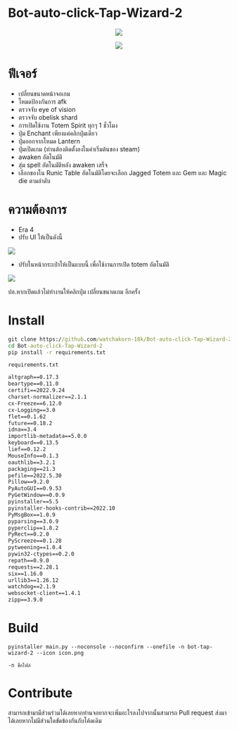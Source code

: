 # Bot-auto-click-Tap-Wizard-2

<p align="center"><img src="https://media.discordapp.net/attachments/585069498986397707/1031894337761595442/unknown.png?width=996&height=535"></p>
<p align="center"><img src="https://media.discordapp.net/attachments/585069498986397707/1031478804507533322/Skin6B_2.png"></p>

# ฟีเจอร์
- เปลี่ยนขนาดหน้าจอเกม
- โหมดป้องกันการ afk
- ตรวจจับ eye of vision
- ตรวจจับ obelisk shard
- การเปิดใช้งาน Totem Spirit ทุกๆ 1 ชั่วโมง
- ปุ่ม Enchant เพียงแค่คลิกปุ่มเดียว
- ปุ่มออกจากโหมด Lantern
- ปุ่มเปิดเกม (ท่านต้องติดตั้งลงในค่าเริ่มต้นของ steam)
- awaken อัตโนมัติ
- สุ่ม spell อัตโนมัติหลัง awaken เสร็จ
- เลือกของใน Runic Table อัตโนมัติโดยจะเลือก Jagged Totem และ Gem และ Magic die ตามลำดับ

# ความต้องการ
- Era 4 
- ปรับ UI ให้เป็นดังนี้ 

<img src="https://cdn.discordapp.com/attachments/585069498986397707/1031475854901006398/unknown.png">

- ปรับในหน้ากระเป๋าให้เป็นแบบนี้ เพื่อใช้งานการเปิด totem อัตโนมัติ

<img src="https://media.discordapp.net/attachments/585069498986397707/1031890519468552242/unknown.png">

ปล.หากเปิดแล้วไม่ทำงานให้คลิกปุ่ม เปลี่ยนขนาดเกม อีกครั้ง

# Install
```cmd
git clone https://github.com/watchakorn-18k/Bot-auto-click-Tap-Wizard-2
cd Bot-auto-click-Tap-Wizard-2
pip install -r requirements.txt
```
`requirements.txt`
```requirements.txt
altgraph==0.17.3
beartype==0.11.0
certifi==2022.9.24
charset-normalizer==2.1.1
cx-Freeze==6.12.0
cx-Logging==3.0
flet==0.1.62
future==0.18.2
idna==3.4
importlib-metadata==5.0.0
keyboard==0.13.5
lief==0.12.2
MouseInfo==0.1.3
oauthlib==3.2.1
packaging==21.3
pefile==2022.5.30
Pillow==9.2.0
PyAutoGUI==0.9.53
PyGetWindow==0.0.9
pyinstaller==5.5
pyinstaller-hooks-contrib==2022.10
PyMsgBox==1.0.9
pyparsing==3.0.9
pyperclip==1.8.2
PyRect==0.2.0
PyScreeze==0.1.28
pytweening==1.0.4
pywin32-ctypes==0.2.0
repath==0.9.0
requests==2.28.1
six==1.16.0
urllib3==1.26.12
watchdog==2.1.9
websocket-client==1.4.1
zipp==3.9.0

```

# Build
```
pyinstaller main.py --noconsole --noconfirm --onefile -n bot-tap-wizard-2 --icon icon.png
```
```
-n ชื่อไฟล์
```

# Contribute
สามารถเข้ามามีส่วนร่วมได้เลยหากท่านจอยากจะเพิ่มอะไรลงไปจากนั้นสามารถ Pull request ส่งมาได้เลยหากไม่มีส่วนใดขัดข้องกันกับโค้ดเดิม